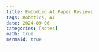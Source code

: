 ```yaml
---
title: Embodied AI Paper Reviews
tags: Robotics, AI
date: 2024-09-06
categories: [Notes]
math: true
mermaid: true
---
```


